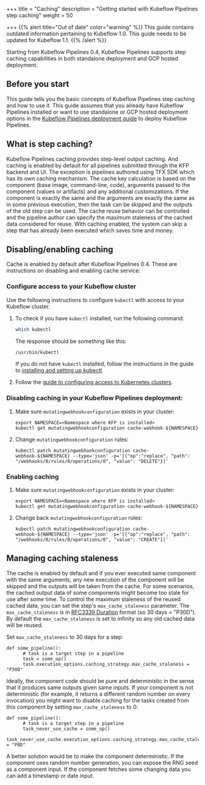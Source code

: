 +++
title = "Caching"
description = "Getting started with Kubeflow Pipelines step caching"
weight = 50
                    
+++
{{% alert title="Out of date" color="warning" %}}
This guide contains outdated information pertaining to Kubeflow 1.0. This guide
needs to be updated for Kubeflow 1.1.
{{% /alert %}}

Starting from Kubeflow Pipelines 0.4, Kubeflow Pipelines supports step caching capabilities in both standalone deployment and GCP hosted deployment.

## Before you start

This guide tells you the basic concepts of Kubeflow Pipelines step caching and how to use it. 
This guide assumes that you already have Kubeflow Pipelines installed or want to use standalone or GCP hosted deployment options in the [Kubeflow Pipelines deployment 
guide](/docs/pipelines/installation/) to deploy Kubeflow Pipelines.

## What is step caching?

Kubeflow Pipelines caching provides step-level output caching. 
And caching is enabled by default for all pipelines submitted through the KFP backend and UI. 
The exception is pipelines authored using TFX SDK which has its own caching mechanism. 
The cache key calculation is based on the component (base image, command-line, code), arguments passed to the component (values or artifacts) and any additional customizations. 
If the component is exactly the same and the arguments are exactly the same as in some previous execution, then the task can be skipped and the outputs of the old step can be used. 
The cache reuse behavior can be controlled and the pipeline author can specify the maximum staleness of the cached data considered for reuse. 
With caching enabled, the system can skip a step that has already been executed which saves time and money. 

## Disabling/enabling caching

Cache is enabled by default after Kubeflow Pipelines 0.4. 
These are instructions on disabling and enabling cache service:

### Configure access to your Kubeflow cluster

Use the following instructions to configure `kubectl` with access to your
Kubeflow cluster. 

1.  To check if you have `kubectl` installed, run the following command:

    ```bash
    which kubectl
    ```

    The response should be something like this:

    ```bash
    /usr/bin/kubectl
    ```

    If you do not have `kubectl` installed, follow the instructions in the
    guide to [installing and setting up kubectl][kubectl-install].

2.  Follow the [guide to configuring access to Kubernetes
    clusters][kubectl-access]. 

### Disabling caching in your Kubeflow Pipelines deployment:

1. Make sure `mutatingwebhookconfiguration` exists in your cluster:

    ```
    export NAMESPACE=<Namespace where KFP is installed>
    kubectl get mutatingwebhookconfiguration cache-webhook-${NAMESPACE}
    ```
2. Change `mutatingwebhookconfiguration` rules:

    ```
    kubectl patch mutatingwebhookconfiguration cache-webhook-${NAMESPACE} --type='json' -p='[{"op":"replace", "path": "/webhooks/0/rules/0/operations/0", "value": "DELETE"}]'
    ```

### Enabling caching

1. Make sure `mutatingwebhookconfiguration` exists in your cluster:

    ```
    export NAMESPACE=<Namespace where KFP is installed>
    kubectl get mutatingwebhookconfiguration cache-webhook-${NAMESPACE}
    ```
2. Change back `mutatingwebhookconfiguration` rules:

    ```
    kubectl patch mutatingwebhookconfiguration cache-webhook-${NAMESPACE} --type='json' -p='[{"op":"replace", "path": "/webhooks/0/rules/0/operations/0", "value": "CREATE"}]'
    ```

## Managing caching staleness

The cache is enabled by default and if you ever executed same component with the same arguments, any new execution of the component will be skipped and the outputs will be taken from the cache.
For some scenarios, the cached output data of some components might become too stale for use after some time.
To control the maximum staleness of the reused cached data, you can set the step's `max_cache_staleness` parameter.
The `max_cache_staleness` is in [RFC3339 Duration](https://www.ietf.org/rfc/rfc3339.txt) format (so 30 days = "P30D"). 
By default the `max_cache_staleness` is set to infinity so any old cached data will be reused.

Set `max_cache_staleness` to 30 days for a step:

```
def some_pipeline():
      # task is a target step in a pipeline
      task = some_op()
      task.execution_options.caching_strategy.max_cache_staleness = "P30D"
```

Ideally, the component code should be pure and deterministic in the sense that it produces same outputs given same inputs.
If your component is not deterministic (for example, it returns a different random number on every invocation) you might want to disable caching for the tasks created from this component by setting `max_cache_staleness` to 0:

```
def some_pipeline():
      # task is a target step in a pipeline
      task_never_use_cache = some_op()
      task_never_use_cache.execution_options.caching_strategy.max_cache_staleness = "P0D"
```
A better solution would be to make the component deterministic. If the component uses random number generation, you can expose the RNG seed as a component input. If the component fetches some changing data you can add a timestamp or date input.

[kubectl-access]: https://kubernetes.io/docs/reference/access-authn-authz/authentication/
[kubectl-install]: https://kubernetes.io/docs/tasks/tools/install-kubectl/